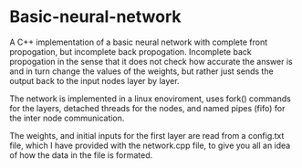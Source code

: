 # Basic-neural-network
A C++ implementation of a basic neural network with complete front propogation, but incomplete back propogation. Incomplete back propogation in the sense that it does not check how accurate the answer is and in turn change the values of the weights, but rather just sends the output back to the input nodes layer by layer.

The network is implemented in a linux enoviroment, uses fork() commands for the layers, detached threads for the nodes, and named pipes (fifo) for the inter node communication.

The weights, and initial inputs for the first layer are read from a config.txt file, which I have provided with the network.cpp file, to give you all an idea of how the data in the file is formated.
